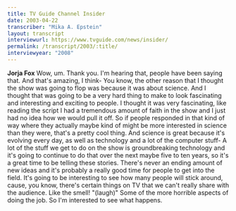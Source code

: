 ```yaml
---
title: TV Guide Channel Insider
date: 2003-04-22
transcriber: "Mika A. Epstein"
layout: transcript
interviewurl: https://www.tvguide.com/news/insider/
permalink: /transcript/2003/:title/
interviewyear: "2008"
---
```


**Jorja Fox** Wow, um. Thank you. I'm hearing that, people have been saying that. And that's amazing, I think- You know, the other reason that I thought the show was going to flop was because it was about science. And I thought that was going to be a very hard thing to make to look fascinating and interesting and exciting to people. I thought it was very fascinating, like reading the script I had a tremendous amount of faith in the show and I just had no idea how we would pull it off. So if people responded in that kind of way where they actually maybe kind of might be more interested in science than they were, that's a pretty cool thing. And science is great because it's evolving every day, as well as technology and a lot of the computer stuff- A lot of the stuff we get to do on the show is groundbreaking technology and it's going to continue to do that over the next maybe five to ten years, so it's a great time to be telling these stories. There's never an ending amount of new ideas and it's probably a really good time for people to get into the field. It's going to be interesting to see how many people will stick around, cause, you know, there's certain things on TV that we can't really share with the audience. Like the smell! "(laugh)" Some of the more horrible aspects of doing the job. So I'm interested to see what happens.
